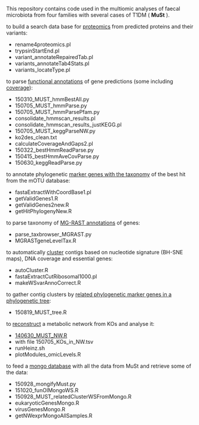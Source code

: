 This repository contains code used in the multiomic analyses of faecal microbiota from four families with several cases of T1DM ( __MuSt__ ).

to build a search data base for [proteomics](proteomics-data-base.md) from predicted proteins and their variants:
  * rename4proteomics.pl
  * trypsinStartEnd.pl
  * variant_annotateRepairedTab.pl
  * variants_annotateTab4Stats.pl
  * variants_locateType.pl

to parse [functional annotations](functional-annotations.md) of gene predictions (some including [coverage](calculating-coverage.md)):
  * 150310_MUST_hmmBestAll.py
  * 150705_MUST_hmmParse.py
  * 150705_MUST_hmmParsePfam.py
  * consolidate_hmmscan_results.pl
  * consolidate_hmmscan_results_justKEGG.pl
  * 150705_MUST_keggParseNW.py
  * ko2des_clean.txt
  * calculateCoverageAndGaps2.pl
  * 150322_bestHmmReadParse.py
  * 150415_bestHmmAveCovParse.py
  * 150630_keggReadParse.py

to annotate phylogenetic [marker genes with the taxonomy](annotate-phylogenetic-marker-genes.md) of the best hit from the mOTU database:
  * fastaExtractWithCoordBase1.pl
  * getValidGenes1.R
  * getValidGenes2new.R
  * getHitPhylogenyNew.R

to parse taxonomy of [MG-RAST annotations](taxonomic-MG-RAST-annotations.md) of genes:
  * parse_taxbrowser_MGRAST.py
  * MGRASTgeneLevelTax.R

to automatically [cluster](automatic-clustering.md) contigs based on nucleotide signature (BH-SNE maps), DNA coverage and essential genes:
  * autoCluster.R
  * fastaExtractCutRibosomal1000.pl
  * makeWSvarAnnoCorrect.R
  
to gather contig clusters by [related phylogenetic marker genes in a phylogenetic tree](phylogenetic-marker-genes-trees.md):
  * 150819_MUST_tree.R

to [reconstruct](reconstructed-KO-network.md) a metabolic network from KOs and analyse it:
  * [140630_MUST_NW.R](140630_MUST_NW.R)
  * with file 150705_KOs_in_NW.tsv
  * runHeinz.sh
  * plotModules_omicLevels.R

to feed a [mongo database](mongo-database.md) with all the data from MuSt and retrieve some of the data:
  * 150928_mongifyMust.py
  * 151020_funOIMongoWS.R
  * 150928_MUST_relatedClusterWSFromMongo.R
  * eukaryoticGenesMongo.R
  * virusGenesMongo.R
  * getNWexprMongoAllSamples.R

